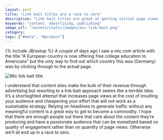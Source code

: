 ```yaml
---
layout: post
title: "Link bait titles are a race to zero"
description: "Link bait titles are great at getting initial page views but cheapen your content and annoy your audience. This leads content to become a commodity."
keywords: "content, advertising, publishing"
image_url: "/assets/static/images/mic-link-bait.png"
category:
tags: ["#meta", "#product"]
---
```

{% include JB/setup %}
A couple of days ago I saw a mic.com article with the title “A European country is now offering free college education to Americans” but the only way to find out which country this was (Germany) was by clicking through to the actual page.

<img src="{{ IMG_PATH }}mic-link-bait.png" alt="Mic link bait title"/>

I understand that content sites make the bulk of their revenue through advertising but resorting to a link-bait approach seems like a terrible idea. It’s a shortsighted attempt that increases page views at the cost of insulting your audience and cheapening your effort that will not work as a sustainable strategy. Relying on headlines to generate traffic without any meaningful content is a great way to get to become a commodity. I hope that there are enough people out there that care about the content they’re producing and have a passionate audience that can be monetized based on quality of engagement rather than on quantity of page views. Otherwise we’ll all end up in a race to zero.

